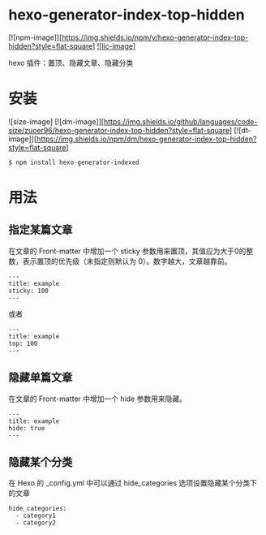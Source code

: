 # hexo-generator-index-top-hidden
[![npm-image]][https://img.shields.io/npm/v/hexo-generator-index-top-hidden?style=flat-square]
[![lic-image]](https://img.shields.io/npm/l/hexo-generator-index-top-hidden?style=flat-square)

hexo 插件：置顶、隐藏文章、隐藏分类


# 安装
![size-image]
[![dm-image]][https://img.shields.io/github/languages/code-size/zuoer96/hexo-generator-index-top-hidden?style=flat-square]
[![dt-image]][https://img.shields.io/npm/dm/hexo-generator-index-top-hidden?style=flat-square]

``` bash
$ npm install hexo-generator-indexed
```

# 用法
## 指定某篇文章
在文章的 Front-matter 中增加一个 sticky 参数用来置顶，其值应为大于0的整数，表示置顶的优先级（未指定则默认为 0）。数字越大，文章越靠前。
```
---
title: example
sticky: 100
---
```
或者
```
---
title: example
top: 100
---
```

## 隐藏单篇文章
在文章的 Front-matter 中增加一个 hide 参数用来隐藏。
```
---
title: example
hide: true
---
```

## 隐藏某个分类
在 Hexo 的 _config.yml 中可以通过 hide_categories 选项设置隐藏某个分类下的文章
```
hide_categories:
  - category1
  - category2
```